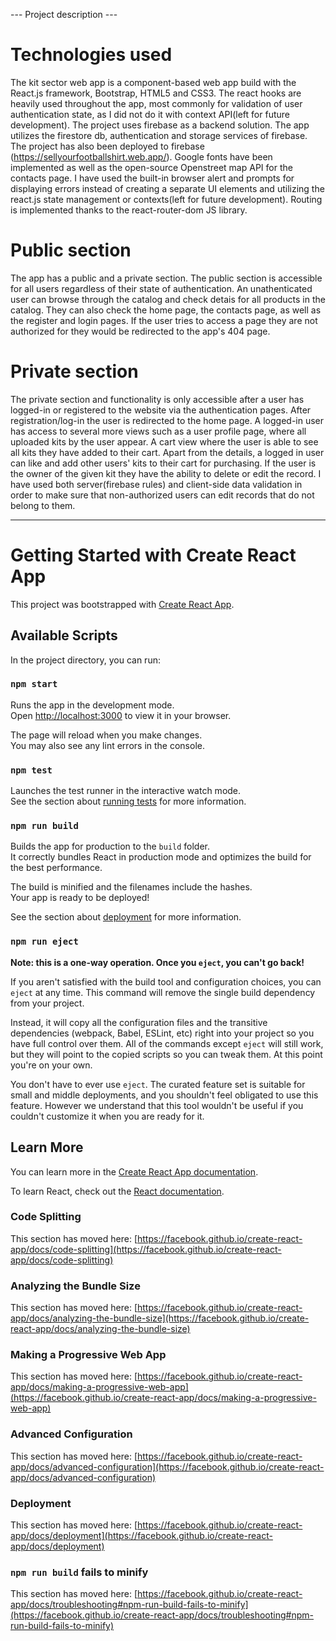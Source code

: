 --- Project description ---

# Technologies used

The kit sector web app is a component-based web app build with the React.js framework, Bootstrap, HTML5 and CSS3. The react hooks are heavily used throughout the app, most commonly for validation of user authentication state, as I did not do it with context API(left for future development). The project uses firebase as a backend solution. The app utilizes the firestore db, authentication and storage services of firebase. The project has also been deployed to firebase (https://sellyourfootballshirt.web.app/). Google fonts have been implemented as well as the open-source Openstreet map API for the contacts page. I have used the built-in browser alert and prompts for displaying errors instead of creating a separate UI elements and utilizing the react.js state management or contexts(left for future development). Routing is implemented thanks to the react-router-dom JS library.

# Public section

The app has a public and a private section. The public section is accessible for all users regardless of their state of authentication. An unathenticated user can browse through the catalog and check detais for all products in the catalog. They can also check the home page, the contacts page, as well as the register and login pages. If the user tries to access a page they are not authorized for they would be redirected to the app's 404 page.

# Private section

The private section and functionality is only accessible after a user has logged-in or registered to the website via the authentication pages. After registration/log-in the user is redirected to the home page. A logged-in user has access to several more views such as a user profile page, where all uploaded kits by the user appear. A cart view where the user is able to see all kits they have added to their cart. Apart from the details, a logged in user can like and add other users' kits to their cart for purchasing. If the user is the owner of the given kit they have the ability to delete or edit the record. I have used both server(firebase rules) and client-side data validation in order to make sure that non-authorized users can edit records that do not belong to them. 

--------------------------------------------------------------------------
# Getting Started with Create React App

This project was bootstrapped with [Create React App](https://github.com/facebook/create-react-app).

## Available Scripts

In the project directory, you can run:

### `npm start`

Runs the app in the development mode.\
Open [http://localhost:3000](http://localhost:3000) to view it in your browser.

The page will reload when you make changes.\
You may also see any lint errors in the console.

### `npm test`

Launches the test runner in the interactive watch mode.\
See the section about [running tests](https://facebook.github.io/create-react-app/docs/running-tests) for more information.

### `npm run build`

Builds the app for production to the `build` folder.\
It correctly bundles React in production mode and optimizes the build for the best performance.

The build is minified and the filenames include the hashes.\
Your app is ready to be deployed!

See the section about [deployment](https://facebook.github.io/create-react-app/docs/deployment) for more information.

### `npm run eject`

**Note: this is a one-way operation. Once you `eject`, you can't go back!**

If you aren't satisfied with the build tool and configuration choices, you can `eject` at any time. This command will remove the single build dependency from your project.

Instead, it will copy all the configuration files and the transitive dependencies (webpack, Babel, ESLint, etc) right into your project so you have full control over them. All of the commands except `eject` will still work, but they will point to the copied scripts so you can tweak them. At this point you're on your own.

You don't have to ever use `eject`. The curated feature set is suitable for small and middle deployments, and you shouldn't feel obligated to use this feature. However we understand that this tool wouldn't be useful if you couldn't customize it when you are ready for it.

## Learn More

You can learn more in the [Create React App documentation](https://facebook.github.io/create-react-app/docs/getting-started).

To learn React, check out the [React documentation](https://reactjs.org/).

### Code Splitting

This section has moved here: [https://facebook.github.io/create-react-app/docs/code-splitting](https://facebook.github.io/create-react-app/docs/code-splitting)

### Analyzing the Bundle Size

This section has moved here: [https://facebook.github.io/create-react-app/docs/analyzing-the-bundle-size](https://facebook.github.io/create-react-app/docs/analyzing-the-bundle-size)

### Making a Progressive Web App

This section has moved here: [https://facebook.github.io/create-react-app/docs/making-a-progressive-web-app](https://facebook.github.io/create-react-app/docs/making-a-progressive-web-app)

### Advanced Configuration

This section has moved here: [https://facebook.github.io/create-react-app/docs/advanced-configuration](https://facebook.github.io/create-react-app/docs/advanced-configuration)

### Deployment

This section has moved here: [https://facebook.github.io/create-react-app/docs/deployment](https://facebook.github.io/create-react-app/docs/deployment)

### `npm run build` fails to minify

This section has moved here: [https://facebook.github.io/create-react-app/docs/troubleshooting#npm-run-build-fails-to-minify](https://facebook.github.io/create-react-app/docs/troubleshooting#npm-run-build-fails-to-minify)
